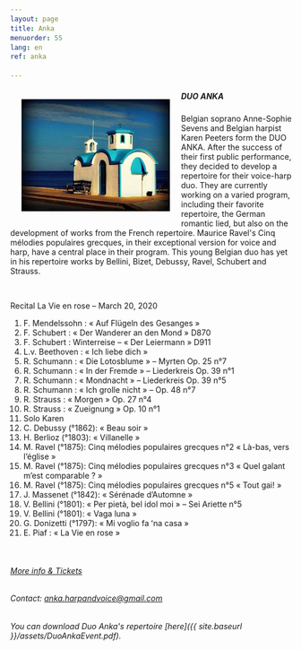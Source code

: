 ```yaml
---
layout: page
title: Anka
menuorder: 55
lang: en
ref: anka

---
```

<img style="float: left; padding: 20px" src="/assets/eglise.jpg"> 

##### DUO ANKA 

Belgian soprano Anne-Sophie Sevens and Belgian harpist Karen Peeters form the DUO ANKA. After the success of their first public performance, they decided to develop a repertoire for their voice-harp duo. They are currently working on a varied program, including their favorite repertoire, the German romantic lied, but also on the development of works from the French repertoire.
Maurice Ravel's Cinq mélodies populaires grecques, in their exceptional version for voice and harp, have a central place in their program. This young Belgian duo has yet in his repertoire works by Bellini, Bizet, Debussy, Ravel, Schubert and Strauss. 

&nbsp;


Recital La Vie en rose – March 20, 2020 

1. F. Mendelssohn : « Auf Flügeln des Gesanges » 
2. F. Schubert : « Der Wanderer an den Mond » D870 
3. F. Schubert : Winterreise – « Der Leiermann » D911 
4. L.v. Beethoven : « Ich liebe dich »  
5. R. Schumann : « Die Lotosblume » – Myrten Op. 25 n°7 
6. R. Schumann : « In der Fremde » – Liederkreis Op. 39 n°1  
7. R. Schumann : « Mondnacht » – Liederkreis Op. 39 n°5  
8. R. Schumann : « Ich grolle nicht » – Op. 48 n°7  
9. R. Strauss : « Morgen » Op. 27 n°4
10. R. Strauss : « Zueignung » Op. 10 n°1
11. Solo Karen 
12. C. Debussy (°1862): « Beau soir »
13. H. Berlioz (°1803): « Villanelle »   
14. M. Ravel (°1875): Cinq mélodies populaires grecques n°2 « Là-bas, vers lʼéglise » 
15. M. Ravel (°1875): Cinq mélodies populaires grecques n°3 « Quel galant mʼest comparable ? » 
16. M. Ravel (°1875): Cinq mélodies populaires grecques n°5 « Tout gai! »
17. J. Massenet (°1842): « Sérénade dʼAutomne » 
18. V. Bellini (°1801): « Per pietà, bel idol moi » – Sei Ariette n°5  
19. V. Bellini (°1801): « Vaga luna »  
20. G. Donizetti (°1797): « Mi voglio fa ʻna casa »  
21. E. Piaf : « La Vie en rose » 

&nbsp;

###### <a href="https://www.casaveronica.net/events/duo-anka" target="_blank">More info & Tickets</a>

###### Contact: anka.harpandvoice@gmail.com

###### You can download Duo Anka's repertoire [here]({{ site.baseurl }}/assets/DuoAnkaEvent.pdf).
